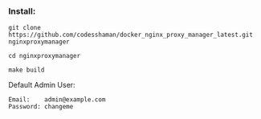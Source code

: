 ### Install:

```
git clone https://github.com/codesshaman/docker_nginx_proxy_manager_latest.git nginxproxymanager
```

``cd nginxproxymanager``

``make build``

Default Admin User:

```
Email:    admin@example.com
Password: changeme
```
